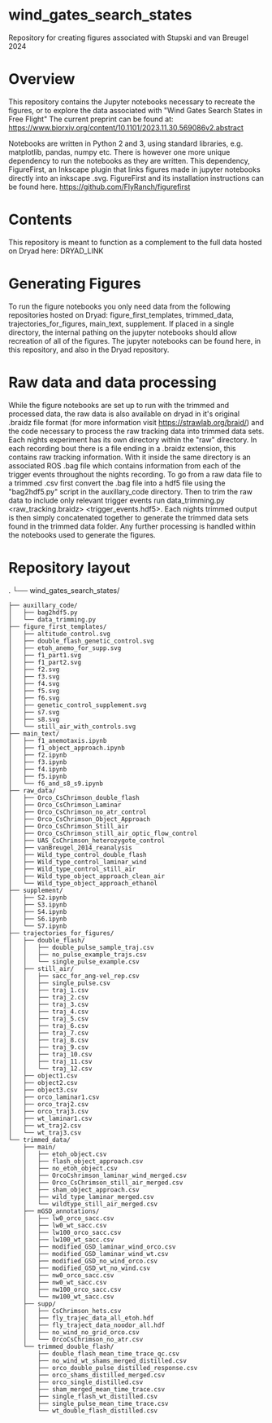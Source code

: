 # wind_gates_search_states
Repository for creating figures associated with Stupski and van Breugel 2024

# Overview
This repository contains the Jupyter notebooks necessary to recreate the figures, or to explore the data associated with "Wind Gates Search States in Free Flight"
The current preprint can be found at: https://www.biorxiv.org/content/10.1101/2023.11.30.569086v2.abstract

Notebooks are written in Python 2 and 3, using standard libraries, e.g. matplotlib, pandas, numpy etc.  There is however one more unique dependency to run the notebooks as they are written.  This dependency, FigureFirst, an Inkscape plugin that links figures made in jupyter notebooks directly into an inkscape .svg.  FigureFirst and its installation instructions can be found here.  https://github.com/FlyRanch/figurefirst

# Contents
This repository is meant to function as a complement to the full data hosted on Dryad here:  DRYAD_LINK

# Generating Figures
To run the figure notebooks you only need data from the following repositories hosted on Dryad: figure_first_templates, trimmed_data, trajectories_for_figures, main_text, supplement.  If placed in a single directory, the internal pathing on the jupyter notebooks should allow recreation of all of the figures.  The jupyter notebooks can be found here, in this repository, and also in the Dryad repository.  

# Raw data and data processing
While the figure notebooks are set up to run with the trimmed and processed data, the raw data is also available on dryad in it's original .braidz file format (for more information visit https://strawlab.org/braid/) and the code necessary to process the raw tracking data into trimmed data sets. Each nights experiment has its own directory  within the "raw" directory.  In each recording bout  there is a file ending in a .braidz extension, this contains raw tracking information.  With it inside the same directory is an associated ROS .bag file which contains information from each of the trigger events throughout the nights recording.  To go from a raw data file to a trimmed .csv first convert the .bag file into a hdf5 file using the "bag2hdf5.py" script in the auxillary_code directory.  Then to trim the raw data to include only relevant trigger events run data_trimming.py <raw_tracking.braidz> <trigger_events.hdf5>.  Each nights trimmed output is then simply concatenated together to generate the trimmed data sets found in the trimmed data folder.  Any further processing is handled within the notebooks used to generate the figures.   

# Repository layout

.
└── wind_gates_search_states/

    ├── auxillary_code/
    │   ├── bag2hdf5.py
    │   └── data_trimming.py
    ├── figure_first_templates/
    │   ├── altitude_control.svg
    │   ├── double_flash_genetic_control.svg
    │   ├── etoh_anemo_for_supp.svg
    │   ├── f1_part1.svg
    │   ├── f1_part2.svg
    │   ├── f2.svg
    │   ├── f3.svg
    │   ├── f4.svg
    │   ├── f5.svg
    │   ├── f6.svg
    │   ├── genetic_control_supplement.svg
    │   ├── s7.svg
    │   ├── s8.svg
    │   └── still_air_with_controls.svg
    ├── main_text/
    │   ├── f1_anemotaxis.ipynb
    │   ├── f1_object_approach.ipynb
    │   ├── f2.ipynb
    │   ├── f3.ipynb
    │   ├── f4.ipynb
    │   ├── f5.ipynb
    │   └── f6_and_s8_s9.ipynb
    ├── raw_data/
    │   ├── Orco_CsChrimson_double_flash
    │   ├── Orco_CsChrimson_Laminar
    │   ├── Orco_CsChrimson_no_atr_control
    │   ├── Orco_CsChrimson_Object_Approach
    │   ├── Orco_CsChrimson_Still_air
    │   ├── Orco_CsChrimson_still_air_optic_flow_control
    │   ├── UAS_CsChrimson_heterozygote_control
    │   ├── vanBreugel_2014_reanalysis
    │   ├── Wild_type_control_double_flash
    │   ├── Wild_type_control_laminar_wind
    │   ├── Wild_type_control_still_air
    │   ├── Wild_type_object_approach_clean_air
    │   └── Wild_type_object_approach_ethanol
    ├── supplement/
    │   ├── S2.ipynb
    │   ├── S3.ipynb
    │   ├── S4.ipynb
    │   ├── S6.ipynb
    │   └── S7.ipynb
    ├── trajectories_for_figures/
    │   ├── double_flash/
    │   │   ├── double_pulse_sample_traj.csv
    │   │   ├── no_pulse_example_trajs.csv
    │   │   └── single_pulse_example.csv
    │   ├── still_air/
    │   │   ├── sacc_for_ang-vel_rep.csv
    │   │   ├── single_pulse.csv
    │   │   ├── traj_1.csv
    │   │   ├── traj_2.csv
    │   │   ├── traj_3.csv
    │   │   ├── traj_4.csv
    │   │   ├── traj_5.csv
    │   │   ├── traj_6.csv
    │   │   ├── traj_7.csv
    │   │   ├── traj_8.csv
    │   │   ├── traj_9.csv
    │   │   ├── traj_10.csv
    │   │   ├── traj_11.csv
    │   │   └── traj_12.csv
    │   ├── object1.csv
    │   ├── object2.csv
    │   ├── object3.csv
    │   ├── orco_laminar1.csv
    │   ├── orco_traj2.csv
    │   ├── orco_traj3.csv
    │   ├── wt_laminar1.csv
    │   ├── wt_traj2.csv
    │   └── wt_traj3.csv
    └── trimmed_data/
        ├── main/
        │   ├── etoh_object.csv
        │   ├── flash_object_approach.csv
        │   ├── no_etoh_object.csv
        │   ├── OrcoCshrimson_laminar_wind_merged.csv
        │   ├── Orco_CsChrimson_still_air_merged.csv
        │   ├── sham_object_approach.csv
        │   ├── wild_type_laminar_merged.csv
        │   └── wildtype_still_air_merged.csv
        ├── mGSD_annotations/
        │   ├── lw0_orco_sacc.csv
        │   ├── lw0_wt_sacc.csv
        │   ├── lw100_orco_sacc.csv
        │   ├── lw100_wt_sacc.csv
        │   ├── modified_GSD_laminar_wind_orco.csv
        │   ├── modified_GSD_laminar_wind_wt.csv
        │   ├── modified_GSD_no_wind_orco.csv
        │   ├── modified_GSD_wt_no_wind.csv
        │   ├── nw0_orco_sacc.csv
        │   ├── nw0_wt_sacc.csv
        │   ├── nw100_orco_sacc.csv
        │   └── nw100_wt_sacc.csv
        ├── supp/
        │   ├── CsChrimson_hets.csv
        │   ├── fly_trajec_data_all_etoh.hdf
        │   ├── fly_traject_data_noodor_all.hdf
        │   ├── no_wind_no_grid_orco.csv
        │   └── OrcoCsChrimson_no_atr.csv
        └── trimmed_double_flash/
            ├── double_flash_mean_time_trace_qc.csv
            ├── no_wind_wt_shams_merged_distilled.csv
            ├── orco_double_pulse_distilled_response.csv
            ├── orco_shams_distilled_merged.csv
            ├── orco_single_distilled.csv
            ├── sham_merged_mean_time_trace.csv
            ├── single_flash_wt_distilled.csv
            ├── single_pulse_mean_time_trace.csv
            └── wt_double_flash_distilled.csv


